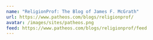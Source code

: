 ```yaml
---
name: "ReligionProf: The Blog of James F. McGrath"
url: https://www.patheos.com/blogs/religionprof/
avatar: /images/sites/patheos.png
feed: https://www.patheos.com/blogs/religionprof/feed    
---
```

